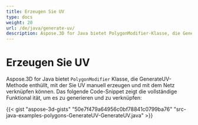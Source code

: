 ```yaml
---
title: Erzeugen Sie UV
type: docs
weight: 20
url: /de/java/generate-uv/
description: Aspose.3D for Java bietet PolygonModifier-Klasse, die GenerateUV-Methode enthüllt, mit der Sie UV manuell erzeugen und mit dem Netz verknüpfen können.
---
```

#  **Erzeugen Sie UV**
Aspose.3D for Java bietet `PolygonModifier` Klasse, die GenerateUV-Methode enthüllt, mit der Sie UV manuell erzeugen und mit dem Netz verknüpfen können. Das folgende Code-Snippet zeigt die vollständige Funktional ität, um es zu generieren und zu verknüpfen:

{{< gist "aspose-3d-gists" "50e7f479a64956c0bf78841c0799ba76" "src-java-examples-polygons-GenerateUV-GenerateUV.java" >}}
